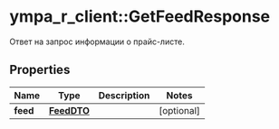 # ympa_r_client::GetFeedResponse

Ответ на запрос информации о прайс-листе.

## Properties
Name | Type | Description | Notes
------------ | ------------- | ------------- | -------------
**feed** | [**FeedDTO**](FeedDTO.md) |  | [optional] 


